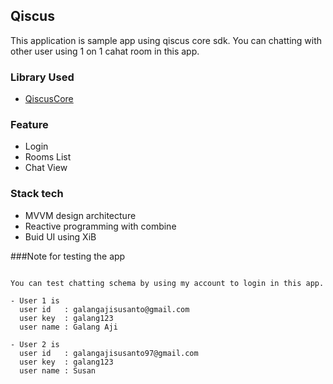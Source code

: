 ## Qiscus
This application is sample app using qiscus core sdk. You can chatting with other user using 1 on 1 cahat room in this app.


### Library Used
- [QiscusCore](https://github.com/qiscus/QiscusCore-iOS)

### Feature
- Login
- Rooms List
- Chat View

### Stack tech
- MVVM design architecture
- Reactive programming with combine
- Buid UI using XiB

###Note for testing the app 

```

You can test chatting schema by using my account to login in this app.

- User 1 is
  user id   : galangajisusanto@gmail.com
  user key  : galang123
  user name : Galang Aji
  
- User 2 is
  user id   : galangajisusanto97@gmail.com
  user key  : galang123
  user name : Susan
  
```
